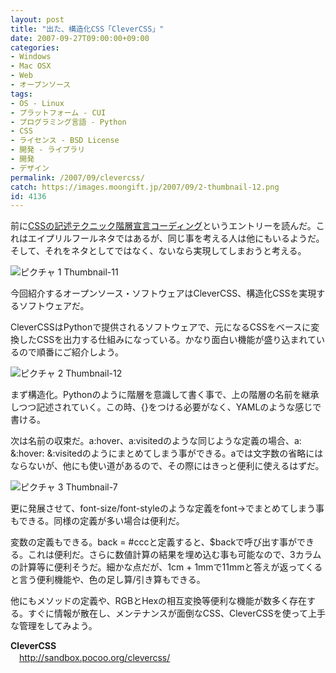 ```yaml
---
layout: post
title: "出た、構造化CSS「CleverCSS」"
date: 2007-09-27T09:00:00+09:00
categories:
- Windows
- Mac OSX
- Web
- オープンソース
tags: 
- OS - Linux
- プラットフォーム - CUI
- プログラミング言語 - Python
- CSS
- ライセンス - BSD License
- 開発 - ライブラリ
- 開発
- デザイン
permalink: /2007/09/clevercss/
catch: https://images.moongift.jp/2007/09/2-thumbnail-12.png
id: 4136
---
```

前に[CSSの記述テクニック](http://3ping.org/2007/04/01/1442)[](http://3ping.org/2007/04/01/1442)[階層宣言コーディング](http://3ping.org/2007/04/01/1442)というエントリーを読んだ。これはエイプリルフールネタではあるが、同じ事を考える人は他にもいるようだ。そして、それをネタとしてではなく、ないなら実現してしまおうと考える。   
  
 ![ピクチャ 1 Thumbnail-11](https://images.moongift.jp/2007/09/1-thumbnail-11.png)  
  
今回紹介するオープンソース・ソフトウェアはCleverCSS、構造化CSSを実現するソフトウェアだ。   
  
<!--more-->  
CleverCSSはPythonで提供されるソフトウェアで、元になるCSSをベースに変換したCSSを出力する仕組みになっている。かなり面白い機能が盛り込まれているので順番にご紹介しよう。   
  
 ![ピクチャ 2 Thumbnail-12](https://images.moongift.jp/2007/09/2-thumbnail-12.png)  
  
まず構造化。Pythonのように階層を意識して書く事で、上の階層の名前を継承しつつ記述されていく。この時、{}をつける必要がなく、YAMLのような感じで書ける。   
  
次は名前の収束だ。a:hover、a:visitedのような同じような定義の場合、a: &:hover: &:visitedのようにまとめてしまう事ができる。aでは文字数の省略にはならないが、他にも使い道があるので、その際にはきっと便利に使えるはずだ。   
  
 ![ピクチャ 3 Thumbnail-7](https://images.moongift.jp/2007/09/3-thumbnail-7.png)  
  
更に発展させて、font-size/font-styleのような定義をfont-\>でまとめてしまう事もできる。同様の定義が多い場合は便利だ。   
  
変数の定義もできる。back = #cccと定義すると、$backで呼び出す事ができる。これは便利だ。さらに数値計算の結果を埋め込む事も可能なので、3カラムの計算等に便利そうだ。細かな点だが、1cm + 1mmで11mmと答えが返ってくると言う便利機能や、色の足し算/引き算もできる。   
  
他にもメソッドの定義や、RGBとHexの相互変換等便利な機能が数多く存在する。すぐに情報が散在し、メンテナンスが面倒なCSS、CleverCSSを使って上手な管理をしてみよう。   
  
**CleverCSS**   
　[http://sandbox.pocoo.org/clevercss/   
](http://sandbox.pocoo.org/clevercss/)

